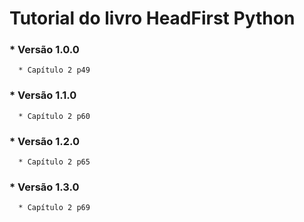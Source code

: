 # Tutorial do livro HeadFirst Python

### * Versão 1.0.0
      * Capítulo 2 p49
### * Versão 1.1.0
      * Capítulo 2 p60
### * Versão 1.2.0
      * Capítulo 2 p65
### * Versão 1.3.0
      * Capítulo 2 p69
